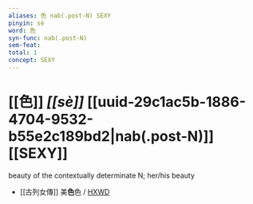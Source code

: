 ```yaml
---
aliases: 色 nab(.post-N) SEXY
pinyin: sè
word: 色
syn-func: nab(.post-N)
sem-feat: 
total: 1
concept: SEXY 
---
```

# [[色]] *[[sè]]*  [[uuid-29c1ac5b-1886-4704-9532-b55e2c189bd2|nab(.post-N)]] [[SEXY]]
beauty of the contextually determinate N; her/his beauty
 - [[古列女傳]] 美**色**色 / [HXWD](https://hxwd.org/textview.html?location=CH1c0897_CHANT_007-1a.10)